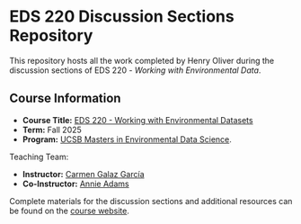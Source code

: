 # EDS 220 Discussion Sections Repository

This repository hosts all the work completed by Henry Oliver during the discussion sections of EDS 220 - *Working with Environmental Data*.

## Course Information

- **Course Title:** [EDS 220 - Working with Environmental Datasets](https://bren.ucsb.edu/courses/eds-220)
- **Term:** Fall 2025
- **Program:** [UCSB Masters in Environmental Data Science](https://bren.ucsb.edu/masters-programs/master-environmental-data-science).

Teaching Team:

- **Instructor:** [Carmen Galaz García](https://github.com/carmengg)
- **Co-Instructor:** [Annie Adams](https://github.com/annieradams) 

Complete materials for the discussion sections and additional resources can be found on the [course website](https://meds-eds-220.github.io/MEDS-eds-220-course/discussion-sections/discussion-sections-listing.html).
